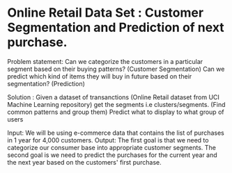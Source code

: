 # Online Retail Data Set : Customer Segmentation and Prediction of next purchase.

Problem statement:
Can we categorize the customers in a particular segment based on their buying patterns? (Customer Segmentation)
Can we predict which kind of items they will buy in future based on their segmentation? (Prediction)


Solution : 
Given a dataset of transanctions (Online Retail dataset from UCI Machine Learning repository) get the segments i.e clusters/segments. (Find common patterns and group them)
Predict what to display to what group of users


Input: We will be using e-commerce data that contains the list of purchases in 1 year for 4,000 customers.
Output: The first goal is that we need to categorize our consumer base into appropriate customer segments. The second goal is we need to predict the purchases for the current year and the next year based on the customers' first purchase.
